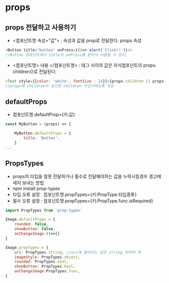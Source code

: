 # props

## props 전달하고 사용하기

- <컴포넌트명 속성="값">  : 속성과 값을 prop로 전달한다. props.속성
```js
<Button title="button" onPress={()=> alert('Click!!')}/>
//Button 컴포넌트에서 title과 onPress를 받아서 사용할 수 있다.
```
 
- <컴포넌트명> 내용 </컴포넌트명> : 태그 사이의 값은 자식컴포넌트의 props. children으로 전달된다.

```js
<Text style={{color: 'white', fontSize : 24}}>{props.children || props.title}</Text>
//props에 children이 있으면 children 우선시하도록 작성
```

## defaultProps
- 컴포넌트명.defaultProp={키:값}
```js
const MyButton = (props) => {

    MyButton.defaultProps = {
        title: 'Button',
    }
...
```

## PropsTypes
- props의 타입을 잘못 전달하거나 필수로 전달해야하는 값을 누락시킬경우 경고메세지 보내는 방법
- npm install prop-types
- 타입 오류 설정 : 컴포넌트명.propTypes={키:PropType.타입종류}
- 필수 오류 설정 : 컴포넌트명.propTypes={키:PropType.func.isRequired}

```js
import PropTypes from 'prop-types'

Image.defaultProps = {
    rounded: false,
    showButton: false,
    onChangeImage:()=>{}
}

Image.propTypes = {
    uri: PropTypes.string, //uri에 들어오는 값은 string 이어야 해
    imageStyle: PropTypes.object,
    rounded: PropTypes.bool,
    shoeButton: PropTypes.bool,
    onChangeImage:PropTypes.func,
}
```


